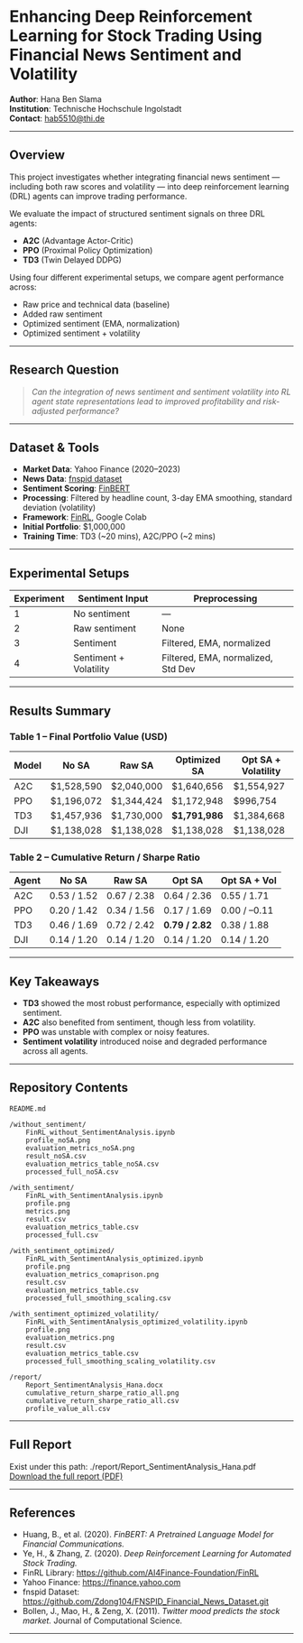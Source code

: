 # Enhancing Deep Reinforcement Learning for Stock Trading Using Financial News Sentiment and Volatility

**Author**: Hana Ben Slama  
**Institution**: Technische Hochschule Ingolstadt  
**Contact**: hab5510@thi.de  

---

## Overview

This project investigates whether integrating financial news sentiment — including both raw scores and volatility — into deep reinforcement learning (DRL) agents can improve trading performance.

We evaluate the impact of structured sentiment signals on three DRL agents:
- **A2C** (Advantage Actor-Critic)
- **PPO** (Proximal Policy Optimization)
- **TD3** (Twin Delayed DDPG)

Using four different experimental setups, we compare agent performance across:
- Raw price and technical data (baseline)
- Added raw sentiment
- Optimized sentiment (EMA, normalization)
- Optimized sentiment + volatility

---

## Research Question

> *Can the integration of news sentiment and sentiment volatility into RL agent state representations lead to improved profitability and risk-adjusted performance?*

---

## Dataset & Tools

- **Market Data**: Yahoo Finance (2020–2023)
- **News Data**: [fnspid dataset](https://github.com/Zdong104/FNSPID_Financial_News_Dataset.git)
- **Sentiment Scoring**: [FinBERT](https://arxiv.org/abs/2006.08097)
- **Processing**: Filtered by headline count, 3-day EMA smoothing, standard deviation (volatility)
- **Framework**: [FinRL](https://github.com/AI4Finance-Foundation/FinRL), Google Colab
- **Initial Portfolio**: $1,000,000  
- **Training Time**: TD3 (~20 mins), A2C/PPO (~2 mins)

---

## Experimental Setups

| Experiment | Sentiment Input | Preprocessing |
|-----------|------------------|---------------|
| 1         | No sentiment   | —             |
| 2         | Raw sentiment  | None          |
| 3         | Sentiment      | Filtered, EMA, normalized |
| 4         | Sentiment + Volatility | Filtered, EMA, normalized, Std Dev |

---

## Results Summary

### Table 1 – Final Portfolio Value (USD)

| Model | No SA | Raw SA | Optimized SA | Opt SA + Volatility |
|-------|-------|--------|--------------|----------------------|
| A2C   | $1,528,590 | $2,040,000 | $1,640,656 | $1,554,927 |
| PPO   | $1,196,072 | $1,344,424 | $1,172,948 | $996,754 |
| TD3   | $1,457,936 | $1,730,000 | **$1,791,986** | $1,384,668 |
| DJI   | $1,138,028 | $1,138,028 | $1,138,028 | $1,138,028 |

### Table 2 – Cumulative Return / Sharpe Ratio

| Agent | No SA | Raw SA | Opt SA | Opt SA + Vol |
|-------|-------|--------|--------|--------------|
| A2C   | 0.53 / 1.52 | 0.67 / 2.38 | 0.64 / 2.36 | 0.55 / 1.71 |
| PPO   | 0.20 / 1.42 | 0.34 / 1.56 | 0.17 / 1.69 | 0.00 / –0.11 |
| TD3   | 0.46 / 1.69 | 0.72 / 2.42 | **0.79 / 2.82** | 0.38 / 1.88 |
| DJI   | 0.14 / 1.20 | 0.14 / 1.20 | 0.14 / 1.20 | 0.14 / 1.20 |

---

## Key Takeaways

- **TD3** showed the most robust performance, especially with optimized sentiment.
- **A2C** also benefited from sentiment, though less from volatility.
- **PPO** was unstable with complex or noisy features.
- **Sentiment volatility** introduced noise and degraded performance across all agents.

---

## Repository Contents


```
README.md

/without_sentiment/
    FinRL_without_SentimentAnalysis.ipynb  
    profile_noSA.png  
    evaluation_metrics_noSA.png  
    result_noSA.csv  
    evaluation_metrics_table_noSA.csv  
    processed_full_noSA.csv  

/with_sentiment/
    FinRL_with_SentimentAnalysis.ipynb  
    profile.png  
    metrics.png  
    result.csv  
    evaluation_metrics_table.csv  
    processed_full.csv  

/with_sentiment_optimized/
    FinRL_with_SentimentAnalysis_optimized.ipynb  
    profile.png  
    evaluation_metrics_comaprison.png  
    result.csv  
    evaluation_metrics_table.csv  
    processed_full_smoothing_scaling.csv  

/with_sentiment_optimized_volatility/
    FinRL_with_SentimentAnalysis_optimized_volatility.ipynb  
    profile.png  
    evaluation_metrics.png  
    result.csv  
    evaluation_metrics_table.csv  
    processed_full_smoothing_scaling_volatility.csv  

/report/
    Report_SentimentAnalysis_Hana.docx  
    cumulative_return_sharpe_ratio_all.png  
    cumulative_return_sharpe_ratio_all.csv  
    profile_value_all.csv  
```

---

## Full Report

  Exist under this path: ./report/Report_SentimentAnalysis_Hana.pdf
  [Download the full report (PDF)](./report/Report_SentimentAnalysis_Hana.pdf) 

---

## References

- Huang, B., et al. (2020). *FinBERT: A Pretrained Language Model for Financial Communications.*
- Ye, H., & Zhang, Z. (2020). *Deep Reinforcement Learning for Automated Stock Trading.*
- FinRL Library: https://github.com/AI4Finance-Foundation/FinRL  
- Yahoo Finance: https://finance.yahoo.com  
- fnspid Dataset: https://github.com/Zdong104/FNSPID_Financial_News_Dataset.git  
- Bollen, J., Mao, H., & Zeng, X. (2011). *Twitter mood predicts the stock market.* Journal of Computational Science.

---

